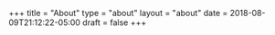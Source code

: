 +++
title = "About"
type = "about"
layout = "about"
date = 2018-08-09T21:12:22-05:00
draft = false
+++
